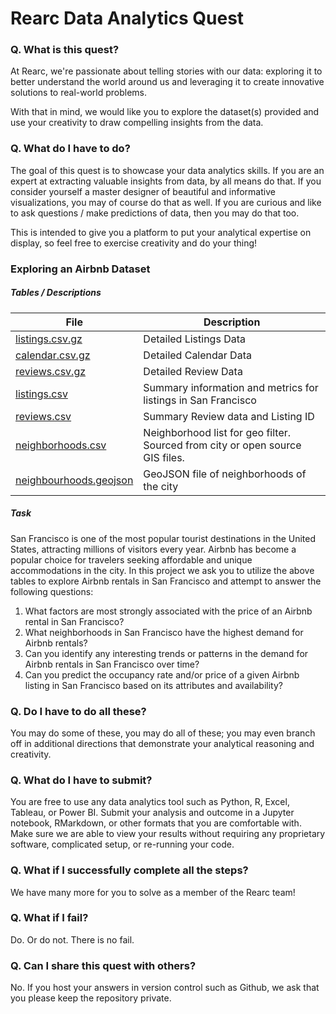 # Rearc Data Analytics Quest

### Q. What is this quest?
At Rearc, we're passionate about telling stories with our data: exploring it to better understand the world around us and leveraging it to create innovative solutions to real-world problems. 

With that in mind, we would like you to explore the dataset(s) provided and use your creativity to draw compelling insights from the data.

### Q. What do I have to do?
The goal of this quest is to showcase your data analytics skills. If you are an expert at extracting valuable insights from data, by all means do that. If you consider yourself a master designer of beautiful and informative visualizations, you may of course do that as well. If you are curious and like to ask questions / make predictions of data, then you may do that too.

This is intended to give you a platform to put your analytical expertise on display, so feel free to exercise creativity and do your thing!

### Exploring an Airbnb Dataset

##### Tables / Descriptions

| File   | Description |
|-------------------|-------------|
| [listings.csv.gz](http://data.insideairbnb.com/united-states/ca/san-francisco/2022-12-04/data/listings.csv.gz) | Detailed Listings Data |
| [calendar.csv.gz](http://data.insideairbnb.com/united-states/ca/san-francisco/2022-12-04/data/calendar.csv.gz) | Detailed Calendar Data |
| [reviews.csv.gz](http://data.insideairbnb.com/united-states/ca/san-francisco/2022-12-04/data/reviews.csv.gz) | Detailed Review Data |
| [listings.csv](http://data.insideairbnb.com/united-states/ca/san-francisco/2022-12-04/visualisations/listings.csv) | Summary information and metrics for listings in San Francisco |
| [reviews.csv](http://data.insideairbnb.com/united-states/ca/san-francisco/2022-12-04/visualisations/reviews.csv) | Summary Review data and Listing ID |
| [neighborhoods.csv](http://data.insideairbnb.com/united-states/ca/san-francisco/2022-12-04/visualisations/neighbourhoods.csv) | Neighborhood list for geo filter. Sourced from city or open source GIS files. |
| [neighbourhoods.geojson](http://data.insideairbnb.com/united-states/ca/san-francisco/2022-12-04/visualisations/neighbourhoods.geojson) | GeoJSON file of neighborhoods of the city |

##### Task

San Francisco is one of the most popular tourist destinations in the United States, attracting millions of visitors every year. Airbnb has become a popular choice for travelers seeking affordable and unique accommodations in the city. In this project we ask you to utilize the above tables to explore Airbnb rentals in San Francisco and attempt to answer the following questions:

1) What factors are most strongly associated with the price of an Airbnb rental in San Francisco?
2) What neighborhoods in San Francisco have the highest demand for Airbnb rentals?
3) Can you identify any interesting trends or patterns in the demand for Airbnb rentals in San Francisco over time?
4) Can you predict the occupancy rate and/or price of a given Airbnb listing in San Francisco based on its attributes and availability?

### Q. Do I have to do all these?
You may do some of these, you may do all of these; you may even branch off in additional directions that demonstrate your analytical reasoning and creativity.

### Q. What do I have to submit?
You are free to use any data analytics tool such as Python, R, Excel, Tableau, or Power BI. Submit your analysis and outcome in a Jupyter notebook, RMarkdown, or other formats that you are comfortable with. Make sure we are able to view your results without requiring any proprietary software, complicated setup, or re-running your code.

### Q. What if I successfully complete all the steps?
We have many more for you to solve as a member of the Rearc team!

### Q. What if I fail?
Do. Or do not. There is no fail.

### Q. Can I share this quest with others?
No. If you host your answers in version control such as Github, we ask that you please keep the repository private.
